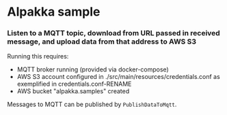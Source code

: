 # Alpakka sample

### Listen to a MQTT topic, download from URL passed in received message, and upload data from that address to AWS S3

Running this requires:
- MQTT broker running (provided via docker-compose)
- AWS S3 account configured in ./src/main/resources/credentials.conf as exemplified in credentials.conf-RENAME 
- AWS bucket "alpakka.samples" created 

Messages to MQTT can be published by `PublishDataToMqtt`.
